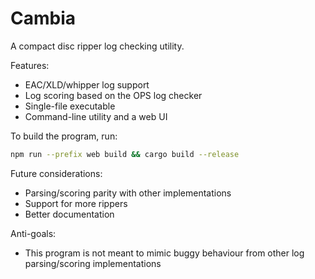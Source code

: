 # Cambia

A compact disc ripper log checking utility.

Features:
- EAC/XLD/whipper log support
- Log scoring based on the OPS log checker
- Single-file executable
- Command-line utility and a web UI


To build the program, run:
```sh
npm run --prefix web build && cargo build --release
```

Future considerations:
- Parsing/scoring parity with other implementations
- Support for more rippers
- Better documentation


Anti-goals:
- This program is not meant to mimic buggy behaviour from other log parsing/scoring implementations